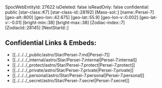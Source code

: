 ﻿---
location: [55.9,-42.675,800]
type: Star
tags:
- astro/Star

---
SpocWebEntityId: 27622
isDeleted: false
isReadOnly: false
confidential: public
[star-class::K7]
[star-class-id::28192]
[Mass-sol::]
[name::Persei-7]
[geo-alt::800]
[geo-lon::42.675]
[geo-lat::55.9]
[geo-lon-v::0.002]
[geo-lat-v::-0.01]
[bright-min::38]
[bright-max::38]
[Zodiac-index::7]
[ZodiacId::28145]
[NextStarId::]



## Confidential Links & Embeds: 
- [[../../../_public/astro/Star/Persei-7.md|Persei-7]] 
- [[../../../_internal/astro/Star/Persei-7.internal|Persei-7.internal]] 
- [[../../../_protect/astro/Star/Persei-7.protect|Persei-7.protect]] 
- [[../../../_private/astro/Star/Persei-7.private|Persei-7.private]] 
- [[../../../_personal/astro/Star/Persei-7.personal|Persei-7.personal]] 
- [[../../../_secret/astro/Star/Persei-7.secret|Persei-7.secret]] 
